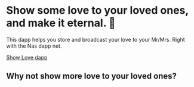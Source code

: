 # Show some love to your loved ones, and make it eternal. :love_letter:

This dapp helps you store and broadcast your love to your Mr/Mrs. Right with the Nas dapp net.

[Show Love dapp](http://firsttesttoken.github.io/showlove-dapp/)

## Why not show more love to your loved ones?